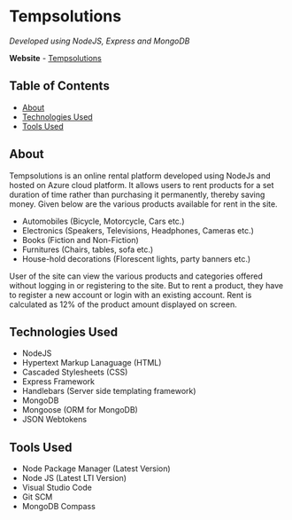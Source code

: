 # Tempsolutions

*Developed using NodeJS, Express and MongoDB*

**Website** - [Tempsolutions](https://tempsolutions.azurewebsites.net)

## Table of Contents

- [About](https://github.com/cfts-mkb/tempsolutions#about)
- [Technologies Used](https://github.com/cfts-mkb/tempsolutions#technologies-used)
- [Tools Used](https://github.com/cfts-mkb/tempsolutions#tools-used)

## About

Tempsolutions is an online rental platform developed using NodeJs and hosted on Azure cloud platform. It allows users to rent products for a set duration of time rather than purchasing it permanently, thereby saving money. Given below are the various products available for rent in the site.

- Automobiles (Bicycle, Motorcycle, Cars etc.)
- Electronics (Speakers, Televisions, Headphones, Cameras etc.)
- Books (Fiction and Non-Fiction)
- Furnitures (Chairs, tables, sofa etc.)
- House-hold decorations (Florescent lights, party banners etc.)

User of the site can view the various products and categories offered without logging in or registering to the site. But to rent a product, they have to register a new account or login with an existing account. Rent is calculated as 12% of the product amount displayed on screen.

## Technologies Used

- NodeJS
- Hypertext Markup Lanaguage (HTML)
- Cascaded Stylesheets (CSS)
- Express Framework
- Handlebars (Server side templating framework)
- MongoDB
- Mongoose (ORM for MongoDB)
- JSON Webtokens

## Tools Used

- Node Package Manager (Latest Version)
- Node JS (Latest LTI Version)
- Visual Studio Code
- Git SCM
- MongoDB Compass
